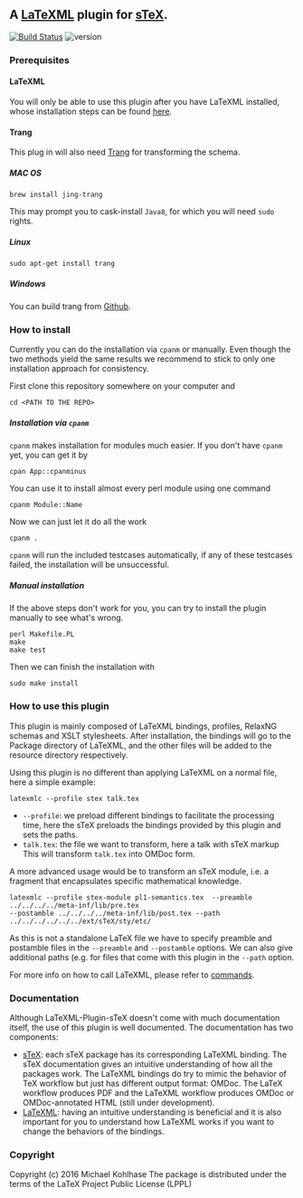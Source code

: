 ## A [LaTeXML](http://dlmf.nist.gov/LaTeXML/) plugin for [sTeX](http://github.com/KWARC/sTeX).

[![Build Status](https://api.travis-ci.org/KWARC/LaTeXML-Plugin-sTeX.svg?branch=master)](https://travis-ci.org/KWARC/LaTeXML-Plugin-sTeX#) ![version](https://img.shields.io/badge/version-0.2.0-orange.svg)


### Prerequisites
#### LaTeXML
 You will only be able to use this plugin after you
have LaTeXML installed, whose installation steps can be found
[here](http://dlmf.nist.gov/LaTeXML/get.html).

#### Trang
This plug in will also need
[Trang](http://www.thaiopensource.com/relaxng/trang.html) for
transforming the schema. 
##### MAC OS 
```
brew install jing-trang
```
This may prompt you to cask-install `Java8`, for which you will need `sudo` rights. 
##### Linux
```
sudo apt-get install trang
```
##### Windows 
You can build trang from [Github](https://github.com/relaxng/jing-trang).

### How to install 
Currently you can do the installation via `cpanm` or manually. Even though the two methods
yield the same results we recommend to stick to only one installation approach for consistency.

First clone this repository somewhere on your computer and 
```shell
cd <PATH TO THE REPO>
```

##### Installation via `cpanm`
`cpanm` makes installation for modules much easier.
If you don't have `cpanm` yet, you can get it by 
```shell
cpan App::cpanminus
```
You can use it to install almost every perl module using one command
```shell
cpanm Module::Name
```
Now we can just let it do all the work 
```shell
cpanm .
```
`cpanm` will run the included testcases automatically, if any of these testcases failed,
the installation will be unsuccessful.

##### Manual installation
If the above steps don't work for you, you can try to install the plugin manually to see 
what's wrong.
```shell
perl Makefile.PL 
make	
make test 
```
Then we can finish the installation with 
```shell
sudo make install
```

### How to use this plugin 
This plugin is mainly composed of LaTeXML bindings, profiles, RelaxNG schemas and XSLT 
stylesheets. After installation, the bindings will go to the Package directory of LaTeXML, and the 
other files will be added to the resource directory respectively.

Using this plugin is no different than applying LaTeXML on a normal file, here a simple
example:
```shell
latexmlc --profile stex talk.tex 
```
* ```--profile```: we preload different bindings to facilitate the processing time, here the
  sTeX preloads the bindings provided by this plugin and sets the paths. 
* ```talk.tex```: the file we want to transform, here a talk with sTeX markup
This will transform ```talk.tex``` into OMDoc form. 

A more advanced usage would be to transform an sTeX module, i.e. a fragment that
encapsulates specific mathematical knowledge. 

```shell
latexmlc --profile stex-module pl1-semantics.tex  --preamble ../../../../meta-inf/lib/pre.tex 
--postamble ../../../../meta-inf/lib/post.tex --path ../../../../../../ext/sTeX/sty/etc/
```
As this is not a standalone LaTeX file we
have to specify preamble and postamble files in the ```--preamble``` and ```--postamble```
options. We can also give additional paths (e.g. for files that come with this plugin in
the ```--path``` option.

For more info on how to call LaTeXML, please refer to
[commands](http://dlmf.nist.gov/LaTeXML/manual/commands/).

### Documentation
Although LaTeXML-Plugin-sTeX doesn't come with much documentation itself, the use of 
this plugin is well documented. The documentation has two components:
* [sTeX](https://github.com/KWARC/sTeX): each sTeX package has its corresponding LaTeXML
  binding. The sTeX documentation gives an intuitive understanding of how all the packages
  work. The LaTeXML bindings do try to mimic the behavior of TeX workflow but just has
  different output format: OMDoc. The LaTeX workflow produces PDF and the LaTeXML workflow
  produces OMDoc or OMDoc-annotated HTML (still under development).
* [LaTeXML](http://dlmf.nist.gov/LaTeXML/docs.html): having an intuitive understanding is
  beneficial and it is also important for you to understand how LaTeXML works if you want
  to change the behaviors of the bindings.

### Copyright
Copyright (c) 2016 Michael Kohlhase
The package is distributed under the terms of the LaTeX Project Public License (LPPL)


<!--  LocalWords:  stex
 -->

